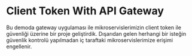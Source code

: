 # Client Token With API Gateway

Bu demoda gateway uygulaması ile mikroservislerimizin client token ile güvenliği üzerine bir proje geliştirdik. Dışarıdan gelen herhangi bir isteğin güvenlik kontrolü yapılmadan iç taraftaki mikroservislerimize erişimi engellenir.
